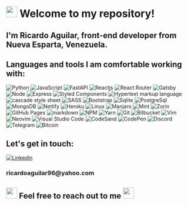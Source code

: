 <h1><img src="https://slackmojis.com/emojis/1161-react/download" width="30"/> Welcome to my repository!</h1>

<h2>I'm Ricardo Aguilar, front-end developer from <b>Nueva Esparta, Venezuela</b>.</h2>
<h2>Languages and tools I am comfortable working with:</h2>

<img alt="Python" src="https://img.shields.io/badge/Python-FFD43B?style=for-the-badge&logo=python&logoColor=darkgreen" /> <img alt="JavaScript" src="https://img.shields.io/badge/JAVASCRIPT%20-%23F7DF1E.svg?&style=for-the-badge&logo=javascript&logoColor=black&labelColor=23F7DF1" /> <img alt="FastAPI" src="https://img.shields.io/badge/fastapi-109989?style=for-the-badge&logo=FASTAPI&logoColor=white" /> <img alt="Reactjs" src="https://img.shields.io/badge/react%20-%2320232a.svg?&style=for-the-badge&logo=react&logoColor=%61DAFB" /> <img alt="React Router" src="https://img.shields.io/badge/react_router%20-CA4245.svg?&style=for-the-badge&logo=react-router&logoColor=white" /> <img alt="Gatsby" src="https://img.shields.io/badge/gatsby%20-663399.svg?&style=for-the-badge&logo=gatsby&logoColor=white" /> <img alt="Node" src="https://img.shields.io/badge/Node.js-43853D?style=for-the-badge&logo=node-dot-js&logoColor=white" /> <img alt="Express" src="https://img.shields.io/badge/Express.js-43853d?style=for-the-badge&logo=express&logoColor=white" /> <img alt="Styled Components" src="https://img.shields.io/badge/styled_components%20-DB7093.svg?&style=for-the-badge&logo=styled-components&logoColor=white" /> <img alt="Hypertext markup language" src="https://img.shields.io/badge/html_5%20-%23E34F26.svg?&style=for-the-badge&logo=html5&logoColor=white" /> <img alt="cascade style sheet" src="https://img.shields.io/badge/css_3%20-%231572B6.svg?&style=for-the-badge&logo=css3&logoColor=white" /> <img alt="SASS" src="https://img.shields.io/badge/SASS%20-CC6699.svg?&style=for-the-badge&logo=sass&logoColor=white" /> <img alt="Bootstrap" src="https://img.shields.io/badge/bootstrap%20-%23563D7C.svg?&style=for-the-badge&logo=bootstrap&logoColor=white" /> <img alt="Sqlite" src="https://img.shields.io/badge/SQLite-07405E?style=for-the-badge&logo=sqlite&logoColor=white" /> <img alt="PostgreSql" src="https://img.shields.io/badge/PostgreSQL-316192?style=for-the-badge&logo=postgresql&logoColor=white" /> <img alt="MongoDB" src="https://img.shields.io/badge/MongoDB-4EA94B?style=for-the-badge&logo=mongodb&logoColor=white" /> <img alt="Netlify" src="https://img.shields.io/badge/netlify%20-00C7B7.svg?&style=for-the-badge&logo=netlify&logoColor=white" /> <img alt="Heroku" src="https://img.shields.io/badge/heroku%20-430098.svg?&style=for-the-badge&logo=heroku&logoColor=white" /> <img alt="Linux" src="https://img.shields.io/badge/linux%20-FCC624.svg?&style=for-the-badge&logo=linux&logoColor=black" /> <img alt="Manjaro" src="https://img.shields.io/badge/manjaro%20-%2320232a.svg?&style=for-the-badge&logo=manjaro&logoColor=%black" /> <img alt="Mint" src="https://img.shields.io/badge/Linux_Mint-87CF3E?style=for-the-badge&logo=linux-mint&logoColor=white" /> <img alt="Zorin" src="https://img.shields.io/badge/zorin-0CC1F3?style=for-the-badge&logo=zorin&logoColor=white" /> <img alt="GitHub Pages" src="https://img.shields.io/badge/github_pages-181717.svg?&style=for-the-badge&logo=github&logoColor=white" /> <img alt="markdown" src="https://img.shields.io/badge/markdown-%23000000.svg?&style=for-the-badge&logo=markdown&logoColor=white" /> <img alt="NPM" src="https://img.shields.io/badge/npm%20-CB3837.svg?&style=for-the-badge&logo=npm&logoColor=white" /> <img alt="Yarn" src="https://img.shields.io/badge/Yarn-2C8EBB?style=for-the-badge&logo=yarn&logoColor=white" /> <img alt="Git" src="https://img.shields.io/badge/git%20-F05032.svg?&style=for-the-badge&logo=git&logoColor=white" /> <img alt="Bitbucket" src="https://img.shields.io/badge/Bitbucket-330F63?style=for-the-badge&logo=bitbucket&logoColor=white" /> <img alt="Vim" src="https://img.shields.io/badge/vim%20-019733.svg?&style=for-the-badge&logo=vim&logoColor=white" /> <img alt="Neovim" src="https://img.shields.io/badge/neovim%20-57A143.svg?&style=for-the-badge&logo=neovim&logoColor=white" /> <img alt="Visual Studio Code" src="https://img.shields.io/badge/Visual_Studio_Code%20-007ACC.svg?&style=for-the-badge&logo=visual-studio-code&logoColor=white" /> <img alt="CodeSand" src="https://img.shields.io/badge/codesandbox-%23000000.svg?&style=for-the-badge&logo=codesandbox&logoColor=white" /> <img alt="CodePen" src="https://img.shields.io/badge/codepen-%23000000.svg?&style=for-the-badge&logo=codepen&logoColor=white" /> <img alt="Discord" src="https://img.shields.io/badge/Discord-7289DA?style=for-the-badge&logo=discord&logoColor=white" /> <img alt="Telegram" src="https://img.shields.io/badge/Telegram-2CA5E0?style=for-the-badge&logo=telegram&logoColor=white" /> <img alt="Bitcoin" src="https://img.shields.io/badge/bitcoin-212121.svg?&style=for-the-badge&logo=bitcoin&logoColor=white" />  

<h2>Let's get in touch:</h2>
<p>
<a href="http://linkedin.com/in/ricardoaguilarjs" target="_blank"><img alt="LinkedIn" src="https://img.shields.io/badge/linkedin-%230077B5.svg?&style=for-the-badge&logo=linkedin&logoColor=white" /></a> 
<h3>ricardoaguilar96@yahoo.com</h3>
<h2>
<img src="https://slackmojis.com/emojis/3217-bluelightsaber/download" width="30"/>
Feel free to reach out to me
<img src="https://slackmojis.com/emojis/1532-lightsaber/download" width="30" />
</h2>
